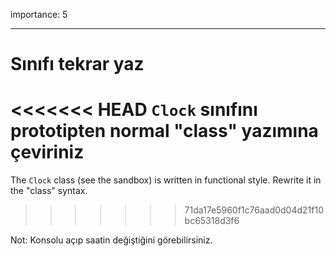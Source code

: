 importance: 5

---

# Sınıfı tekrar yaz

<<<<<<< HEAD
`Clock` sınıfını prototipten normal "class" yazımına çeviriniz
=======
The `Clock` class (see the sandbox) is written in functional style. Rewrite it in the "class" syntax.
>>>>>>> 71da17e5960f1c76aad0d04d21f10bc65318d3f6

Not: Konsolu açıp saatin değiştiğini görebilirsiniz.
